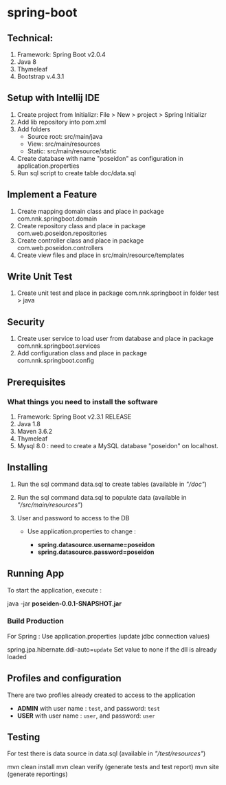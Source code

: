# spring-boot
## Technical:

1. Framework: Spring Boot v2.0.4
2. Java 8
3. Thymeleaf
4. Bootstrap v.4.3.1


## Setup with Intellij IDE
1. Create project from Initializr: File > New > project > Spring Initializr
2. Add lib repository into pom.xml
3. Add folders
    - Source root: src/main/java
    - View: src/main/resources
    - Static: src/main/resource/static
4. Create database with name "poseidon" as configuration in application.properties
5. Run sql script to create table doc/data.sql

## Implement a Feature
1. Create mapping domain class and place in package com.nnk.springboot.domain
2. Create repository class and place in package com.web.poseidon.repositories
3. Create controller class and place in package com.web.poseidon.controllers
4. Create view files and place in src/main/resource/templates

## Write Unit Test
1. Create unit test and place in package com.nnk.springboot in folder test > java

## Security
1. Create user service to load user from  database and place in package com.nnk.springboot.services
2. Add configuration class and place in package com.nnk.springboot.config


## Prerequisites
### What things you need to install the software

1. Framework: Spring Boot v2.3.1 RELEASE
2. Java 1.8
3. Maven 3.6.2
4. Thymeleaf
5. Mysql 8.0 : need to create a MySQL database "poseidon" on localhost.


## Installing

1. Run the sql command data.sql to create tables (available in *"/doc"*)

2. Run the sql command data.sql to populate data (available in *"/src/main/resources"*)

3. User and password to access to the DB 
     
    -    Use application.properties to change :
        
            - **spring.datasource.username=poseidon**
            - **spring.datasource.password=poseidon**

## Running App
To start the application, execute :

java -jar **poseiden-0.0.1-SNAPSHOT.jar**

### Build Production

For Spring : Use application.properties (update jdbc connection values)

spring.jpa.hibernate.ddl-auto=``update`` Set value to none if the dll is already loaded 

## Profiles and configuration 

There are two profiles already created to access to the application 

  - **ADMIN** with user name : ``test``, and password: ``test``  
  - **USER** with user name : ``user``, and password: ``user``

## Testing

For test there is data source in data.sql (available in *"/test/resources"*)

mvn clean install mvn clean verify (generate tests and test report) mvn site (generate reportings)